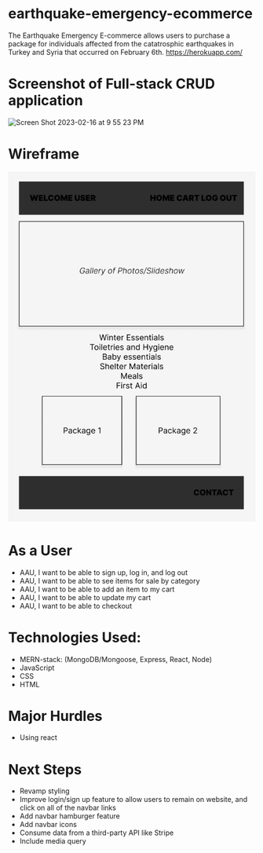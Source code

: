 # earthquake-emergency-ecommerce
The Earthquake Emergency E-commerce allows users to purchase a package for individuals affected from the catatrosphic earthquakes in Turkey and Syria that occurred on February 6th.
https://herokuapp.com/

# Screenshot of Full-stack CRUD application
<img width="1280" alt="Screen Shot 2023-02-16 at 9 55 23 PM" src="https://user-images.githubusercontent.com/118096397/219538184-9fb099e7-aeca-4660-a0b4-074c97871a95.png">

# Wireframe
![](./Wireframe.png)

# As a User
- AAU, I want to be able to sign up, log in, and log out
- AAU, I want to be able to see items for sale by category
- AAU, I want to be able to add an item to my cart
- AAU, I want to be able to update my cart
- AAU, I want to be able to checkout


# Technologies Used:
- MERN-stack: (MongoDB/Mongoose, Express, React, Node)
- JavaScript
- CSS
- HTML

# Major Hurdles
- Using react

# Next Steps
- Revamp styling
- Improve login/sign up feature to allow users to remain on website, and click on all of the navbar links
- Add navbar hamburger feature
- Add navbar icons
- Consume data from a third-party API like Stripe
- Include media query 
